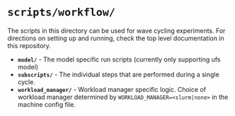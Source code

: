 # `scripts/workflow/`

The scripts in this directory can be used for wave cycling experiments. For directions on setting up and running, check the top level documentation in this repository.

- **`model/`** - The model specific run scripts (currently only supporting ufs model)
- **`subscripts/`** - The individual steps that are performed during a single cycle.
- **`workload_manager/`** - Workload manager specific logic. Choice of workload manager determined by `WORKLOAD_MANAGER=<slurm|none>` in the machine config file.
